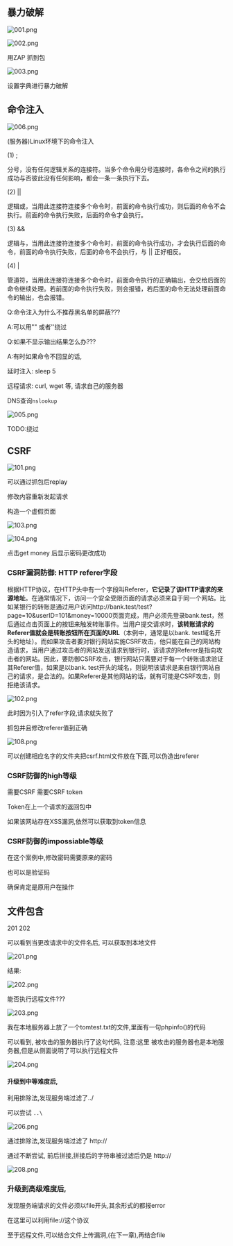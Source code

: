## 暴力破解

![001.png](./images/001.png)

![002.png](./images/002.png)

用ZAP 抓到包

![003.png](./images/003.png)

设置字典进行暴力破解



## 命令注入

![006.png](./images/006.png)

(服务器)Linux环境下的命令注入

(1)  ; 

分号，没有任何逻辑关系的连接符。当多个命令用分号连接时，各命令之间的执行成功与否彼此没有任何影响，都会一条一条执行下去。

(2) ||

逻辑或，当用此连接符连接多个命令时，前面的命令执行成功，则后面的命令不会执行。前面的命令执行失败，后面的命令才会执行。

(3) &&

逻辑与，当用此连接符连接多个命令时，前面的命令执行成功，才会执行后面的命令，前面的命令执行失败，后面的命令不会执行，与 || 正好相反。

(4) |

管道符，当用此连接符连接多个命令时，前面命令执行的正确输出，会交给后面的命令继续处理。若前面的命令执行失败，则会报错，若后面的命令无法处理前面命令的输出，也会报错。



Q:命令注入为什么不推荐黑名单的屏蔽???

A:可以用"" 或者''绕过



Q:如果不显示输出结果怎么办???

A:有时如果命令不回显的话, 

延时注入: sleep 5

远程请求: curl, wget 等, 请求自己的服务器

DNS查询```nslookup```

![005.png](./images/005.png)



TODO:绕过



## CSRF

![101.png](./images/101.png)

可以通过抓包后replay

修改内容重新发起请求



构造一个虚假页面

![103.png](./images/103.png)

![104.png](./images/104.png)

点击get money 后显示密码更改成功



### CSRF漏洞防御: HTTP referer字段

根据HTTP协议，在HTTP头中有一个字段叫Referer，**它记录了该HTTP请求的来源地址**。在通常情况下，访问一个安全受限页面的请求必须来自于同一个网站。比如某银行的转账是通过用户访问http://bank.test/test?page=10&userID=101&money=10000页面完成，用户必须先登录bank.test，然后通过点击页面上的按钮来触发转账事件。当用户提交请求时，**该转账请求的Referer值就会是转账按钮所在页面的URL**（本例中，通常是以bank. test域名开头的地址）。而如果攻击者要对银行网站实施CSRF攻击，他只能在自己的网站构造请求，当用户通过攻击者的网站发送请求到银行时，该请求的Referer是指向攻击者的网站。因此，要防御CSRF攻击，银行网站只需要对于每一个转账请求验证其Referer值，如果是以bank. test开头的域名，则说明该请求是来自银行网站自己的请求，是合法的。如果Referer是其他网站的话，就有可能是CSRF攻击，则拒绝该请求。



![102.png](./images/102.png)

此时因为引入了refer字段,请求就失败了



抓包并且修改referer值到正确

![108.png](./images/108.png)

可以创建相应名字的文件夹把csrf.html文件放在下面,可以伪造出referer



### CSRF防御的high等级

需要CSRF 需要CSRF token

Token在上一个请求的返回包中



如果该网站存在XSS漏洞,依然可以获取到token信息



### CSRF防御的impossiable等级

在这个案例中,修改密码需要原来的密码

也可以是验证码

确保肯定是原用户在操作



## 文件包含

201 202

可以看到当更改请求中的文件名后, 可以获取到本地文件

![201.png](./images/201.png)

结果:

![202.png](./images/202.png)



能否执行远程文件???

![203.png](./images/203.png)

我在本地服务器上放了一个tomtest.txt的文件,里面有一句phpinfo()的代码

可以看到, 被攻击的服务器执行了这句代码, 注意:这里 被攻击的服务器也是本地服务器,但是从侧面说明了可以执行远程文件

![204.png](./images/204.png)



#### 升级到中等难度后,

利用排除法,发现服务端过滤了../

可以尝试 ```..\```

![206.png](./images/206.png)

通过排除法,发现服务端过滤了 http://

通过不断尝试, 前后拼接,拼接后的字符串被过滤后仍是 http://

![208.png](./images/208.png)



### 升级到高级难度后,

发现服务端请求的文件必须以file开头,其余形式的都报error

在这里可以利用file://这个协议

 至于远程文件,可以结合文件上传漏洞,(在下一章),再结合file

